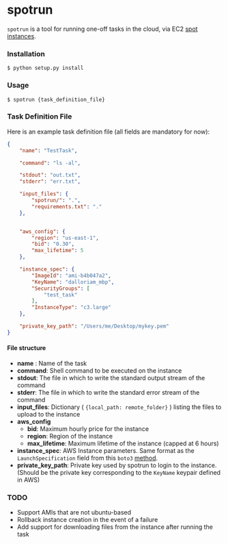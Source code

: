 # spotrun

`spotrun` is a tool for running one-off tasks in the cloud, via EC2 [spot instances](https://aws.amazon.com/ec2/spot/).



### Installation

```shell
$ python setup.py install
```



### Usage

```shell
$ spotrun {task_definition_file}
```



### Task Definition File

Here is an example task definition file (all fields are mandatory for now): 

```json
{
    "name": "TestTask",

    "command": "ls -al",

    "stdout": "out.txt",
    "stderr": "err.txt",

    "input_files": {
        "spotrun/": ".",
        "requirements.txt": "."
    },


    "aws_config": {
        "region": "us-east-1",
        "bid": "0.30",
        "max_lifetime": 5
    },

    "instance_spec": {
        "ImageId": "ami-b4b047a2",
        "KeyName": "dalloriam_mbp",
        "SecurityGroups": [
            "test_task"
        ],
        "InstanceType": "c3.large"
    },

    "private_key_path": "/Users/me/Desktop/mykey.pem"
}

```

#### File structure

* **name** : Name of the task
* **command**: Shell command to be executed on the instance
* **stdout**: The file in which to write the standard output stream of the command
* **stderr**: The file in which to write the standard error stream of the command
* **input_files**: Dictionary ( `{local_path: remote_folder}` ) listing the files to upload to the instance
* **aws_config**
  * **bid**: Maximum hourly price for the instance
  * **region**: Region of the instance
  * **max_lifetime**: Maximum lifetime of the instance (capped at 6 hours)
* **instance_spec**: AWS Instance parameters. Same format as the `LaunchSpecification` field from this `boto3` [method](http://boto3.readthedocs.io/en/latest/reference/services/ec2.html#EC2.Client.request_spot_instances).
* **private_key_path**: Private key used by spotrun to login to the instance. (Should be the private key corresponding to the `KeyName` keypair defined in AWS)



### TODO

* Support AMIs that are not ubuntu-based
* Rollback instance creation in the event of a failure
* Add support for downloading files from the instance after running the task